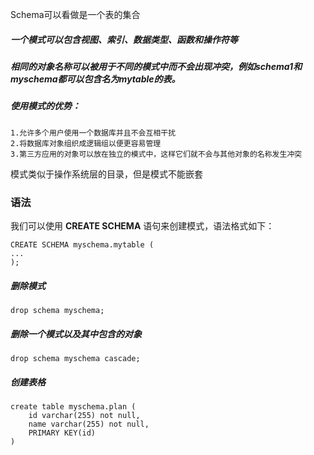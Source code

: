 Schema可以看做是一个表的集合

##### 一个模式可以包含视图、索引、数据类型、函数和操作符等

##### 相同的对象名称可以被用于不同的模式中而不会出现冲突，例如schema1和myschema都可以包含名为mytable的表。

##### 

##### 使用模式的优势：

```
1.允许多个用户使用一个数据库并且不会互相干扰
2.将数据库对象组织成逻辑组以便更容易管理
3.第三方应用的对象可以放在独立的模式中，这样它们就不会与其他对象的名称发生冲突
```

模式类似于操作系统层的目录，但是模式不能嵌套





### 语法

我们可以使用 **CREATE SCHEMA** 语句来创建模式，语法格式如下：

```
CREATE SCHEMA myschema.mytable (
...
);
```



##### 删除模式

```
drop schema myschema;
```

##### 删除一个模式以及其中包含的对象

```
drop schema myschema cascade;
```



##### 创建表格

```
create table myschema.plan (
	id varchar(255) not null,
	name varchar(255) not null,
	PRIMARY KEY(id)
)
```

